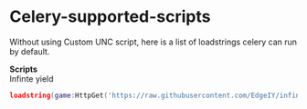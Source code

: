 # Celery-supported-scripts
Without using Custom UNC script, here is a list of loadstrings celery can run by default.<br>

**Scripts** <br>
Infinte yield <br>

```lua
loadstring(game:HttpGet('https://raw.githubusercontent.com/EdgeIY/infiniteyield/master/source'))()
```

